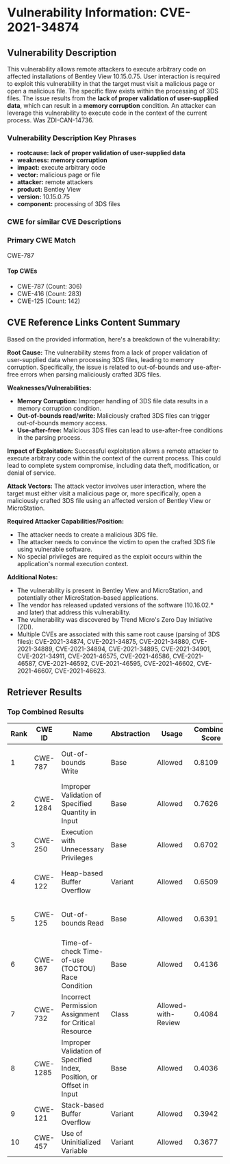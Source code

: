 # Vulnerability Information: CVE-2021-34874

## Vulnerability Description
This vulnerability allows remote attackers to execute arbitrary code on affected installations of Bentley View 10.15.0.75. User interaction is required to exploit this vulnerability in that the target must visit a malicious page or open a malicious file. The specific flaw exists within the processing of 3DS files. The issue results from the **lack of proper validation of user-supplied data**, which can result in a **memory corruption** condition. An attacker can leverage this vulnerability to execute code in the context of the current process. Was ZDI-CAN-14736.

### Vulnerability Description Key Phrases
- **rootcause:** **lack of proper validation of user-supplied data**
- **weakness:** **memory corruption**
- **impact:** execute arbitrary code
- **vector:** malicious page or file
- **attacker:** remote attackers
- **product:** Bentley View
- **version:** 10.15.0.75
- **component:** processing of 3DS files

### CWE for similar CVE Descriptions
### Primary CWE Match
CWE-787

#### Top CWEs
- CWE-787 (Count: 306)
- CWE-416 (Count: 283)
- CWE-125 (Count: 142)

## CVE Reference Links Content Summary
Based on the provided information, here's a breakdown of the vulnerability:

**Root Cause:** The vulnerability stems from a lack of proper validation of user-supplied data when processing 3DS files, leading to memory corruption. Specifically, the issue is related to out-of-bounds and use-after-free errors when parsing maliciously crafted 3DS files.

**Weaknesses/Vulnerabilities:**
*   **Memory Corruption:**  Improper handling of 3DS file data results in a memory corruption condition.
*   **Out-of-bounds read/write:** Maliciously crafted 3DS files can trigger out-of-bounds memory access.
*  **Use-after-free:** Malicious 3DS files can lead to use-after-free conditions in the parsing process.

**Impact of Exploitation:** Successful exploitation allows a remote attacker to execute arbitrary code within the context of the current process. This could lead to complete system compromise, including data theft, modification, or denial of service.

**Attack Vectors:** The attack vector involves user interaction, where the target must either visit a malicious page or, more specifically, open a maliciously crafted 3DS file using an affected version of Bentley View or MicroStation.

**Required Attacker Capabilities/Position:**
*   The attacker needs to create a malicious 3DS file.
*   The attacker needs to convince the victim to open the crafted 3DS file using vulnerable software.
* No special privileges are required as the exploit occurs within the application's normal execution context.

**Additional Notes:**
* The vulnerability is present in Bentley View and MicroStation, and potentially other MicroStation-based applications.
* The vendor has released updated versions of the software (10.16.02.* and later) that address this vulnerability.
* The vulnerability was discovered by Trend Micro's Zero Day Initiative (ZDI).
* Multiple CVEs are associated with this same root cause (parsing of 3DS files): CVE-2021-34874, CVE-2021-34875, CVE-2021-34880, CVE-2021-34889, CVE-2021-34894, CVE-2021-34895, CVE-2021-34901, CVE-2021-34911, CVE-2021-46575, CVE-2021-46586, CVE-2021-46587, CVE-2021-46592, CVE-2021-46595, CVE-2021-46602, CVE-2021-46607, CVE-2021-46623.

## Retriever Results

### Top Combined Results

| Rank | CWE ID | Name | Abstraction | Usage | Combined Score | Retrievers | Individual Scores |
|------|--------|------|-------------|-------|---------------|------------|-------------------|
| 1 | CWE-787 | Out-of-bounds Write | Base | Allowed | 0.8109 | sparse, graph | sparse: 0.866, graph: 0.882 |
| 2 | CWE-1284 | Improper Validation of Specified Quantity in Input | Base | Allowed | 0.7626 | sparse, graph | sparse: 0.782, graph: 0.882 |
| 3 | CWE-250 | Execution with Unnecessary Privileges | Base | Allowed | 0.6702 | dense, sparse | dense: 0.549, sparse: 0.691 |
| 4 | CWE-122 | Heap-based Buffer Overflow | Variant | Allowed | 0.6509 | sparse, graph | sparse: 0.750, graph: 0.772 |
| 5 | CWE-125 | Out-of-bounds Read | Base | Allowed | 0.6391 | sparse, graph | sparse: 0.723, graph: 0.631 |
| 6 | CWE-367 | Time-of-check Time-of-use (TOCTOU) Race Condition | Base | Allowed | 0.4136 | sparse | sparse: 0.723 |
| 7 | CWE-732 | Incorrect Permission Assignment for Critical Resource | Class | Allowed-with-Review | 0.4084 | dense, sparse | dense: 0.557, sparse: 0.728 |
| 8 | CWE-1285 | Improper Validation of Specified Index, Position, or Offset in Input | Base | Allowed | 0.4036 | sparse | sparse: 0.706 |
| 9 | CWE-121 | Stack-based Buffer Overflow | Variant | Allowed | 0.3942 | sparse | sparse: 0.747 |
| 10 | CWE-457 | Use of Uninitialized Variable | Variant | Allowed | 0.3677 | sparse | sparse: 0.696 |

